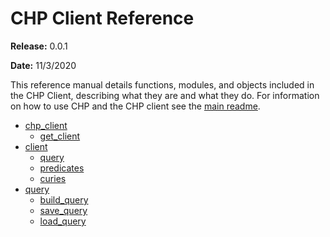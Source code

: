# CHP Client Reference

**Release:** 0.0.1

**Date:** 11/3/2020

This reference manual details functions, modules, and objects included in the CHP Client, describing what they are and what they do. For information on how to use CHP and the CHP client see the [main readme](https://github.com/di2ag/chp_client).

- [chp_client](init.md)
  - [get_client](init.md#chp_clientget_client)
- [client](client.md)
  - [query](client.md#chpclientquery)
  - [predicates](client.md#chpclientpredicates)
  - [curies](client.md#chpclientcuries)
- [query](query.md)
  - [build_query](query.md#chp_clientquerybuild_query)
  - [save_query](query.md#chp_clientquerysave_query)
  - [load_query](query.md#chp_clientqueryload_query)
